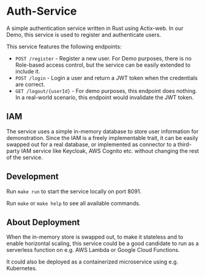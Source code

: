 # Auth-Service

A simple authentication service written in Rust using Actix-web.
In our Demo, this service is used to register and authenticate users.

This service features the following endpoints:

- `POST /register` - Register a new user. For Demo purposes,
  there is no Role-based access control, but the service can be easily extended to include it.
- `POST /login` - Login a user and return a JWT token when the credentials are correct.
- `GET /logout/{userId}` - For demo purposes, this endpoint does nothing. In a real-world scenario, this endpoint would
  invalidate the JWT token.

## IAM

The service uses a simple in-memory database to store user information for demonstration.
Since the IAM is a freely implementable trait, it can be easily swapped out for a real database,
or implemented as connector to a third-party IAM service like Keycloak, AWS Cognito etc. without changing the rest of
the service.

## Development

Run `make run` to start the service locally on port 8091.

Run `make` or `make help` to see all available commands.

## About Deployment

When the in-memory store is swapped out, to make it stateless and to enable horizontal scaling, this service could be a
good candidate to run as a serverless function on e.g. AWS Lambda or Google Cloud Functions.

It could also be deployed as a containerized microservice using e.g. Kubernetes.
